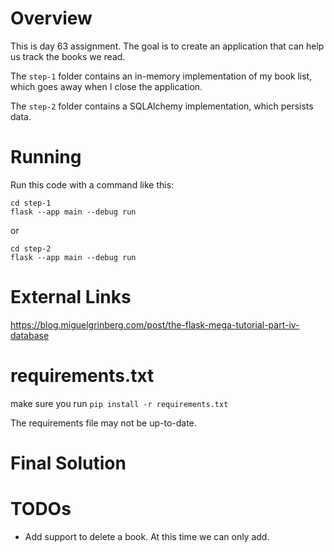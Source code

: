 # Overview

This is day 63 assignment.  The goal is to create an application that can help us track the books we read.

The `step-1` folder contains an in-memory implementation of my book list, which goes away when I close the application.


The `step-2` folder contains a SQLAlchemy implementation, which persists data.


# Running
Run this code with a command like this:

```
cd step-1
flask --app main --debug run
```

or

```
cd step-2
flask --app main --debug run
```

# External Links
https://blog.miguelgrinberg.com/post/the-flask-mega-tutorial-part-iv-database

# requirements.txt
make sure you run `pip install -r requirements.txt`

The requirements file may not be up-to-date.

# Final Solution

# TODOs

- Add support to delete a book.  At this time we can only add.
